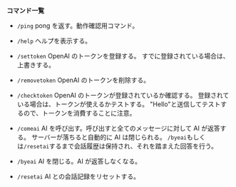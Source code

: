 **コマンド一覧**

- `/ping`
  pong を返す。動作確認用コマンド。

- `/help`
  ヘルプを表示する。

- `/settoken`
  OpenAI のトークンを登録する。
  すでに登録されている場合は、上書きする。

- `/removetoken`
  OpenAI のトークンを削除する。

- `/checktoken`
  OpenAI のトークンが登録されているか確認する。
  登録されている場合は、トークンが使えるかテストする。
  "Hello"と送信してテストするので、トークンを消費することに注意。

- `/comeai`
  AI を呼び出す。呼び出すと全てのメッセージに対して AI が返答する。
  サーバーが落ちると自動的に AI は閉じられる。
  `/byeai`もしくは`/resetai`するまで会話履歴は保持され、それを踏まえた回答を行う。

- `/byeai`
  AI を閉じる。AI が返答しなくなる。

- `/resetai`
  AI との会話記録をリセットする。
